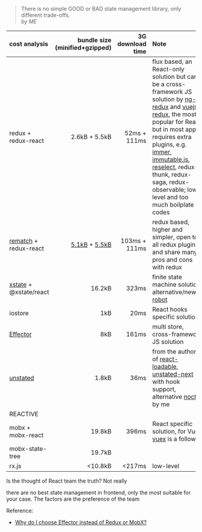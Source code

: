 


> There is no simple GOOD or BAD state management library, only different trade-offs.
> <br>*by ME*



| cost analysis | bundle size (minified+gzipped) | 3G download time | Note |
| :--- | ---: | ---: | :--- |
| redux + redux-react | 2.6kB + 5.5kB | 52ms + 111ms | flux based, an React-only solution but can be a cross-framework JS solution by [ng-redux](https://www.npmjs.com/package/ng-redux) and [vuejs-redux](https://www.npmjs.com/package/vuejs-redux), the most popular for React, but in most apps requires extra plugins, e.g. [immer](https://github.com/immerjs/immer), [immutable.js](https://github.com/immutable-js/immutable-js), [reselect](https://github.com/reduxjs/reselect), redux-thunk, redux-saga, redux-observable; low-level and too much boilplate codes |
| [rematch](https://github.com/rematch/rematch) + redux-react | [5.1kB](https://bundlephobia.com/result?p=@rematch/core@1.2.0) + [5.5kB](https://bundlephobia.com/result?p=react-redux@7.1.1) | 103ms + 111ms | redux based, higher and simpler, open to all redux plugins and share many pros and cons with redux |
| [xstate](https://github.com/davidkpiano/xstate) + @xstate/react | 16.2kB | 323ms | finite state machine solution, alternative/newer: [robot](https://github.com/matthewp/robot)
| iostore | 1kB | 20ms | React hooks specific solution
| [Effector](https://github.com/zerobias/effector) | 8kB | 161ms | multi store, cross-framework JS solution |
| [unstated](https://github.com/jamiebuilds/unstated) | 1.8kB | 36ms | from the author of [react-loadable](https://github.com/jamiebuilds/react-loadable), [unstated-next](https://github.com/jamiebuilds/unstated-next) with hook support, alternative [noctx](https://www.npmjs.com/package/noctx) by me |
| REACTIVE
| mobx + mobx-react | 19.8kB | 396ms | React specific solution, for Vue [vuex](https://github.com/vuejs/vuex) is a follower |
| mobx-state-tree | 19.7kB | |
| rx.js | <10.8kB | <217ms | low-level |

Is the thought of React team the truth? Not really

there are no best state management in frontend, only the most suitable for your case. The factors are the preference of the team

Reference:
- [Why do I choose Effector instead of Redux or MobX?](https://dev.to/lessmess/why-i-choose-effector-instead-of-redux-or-mobx-3dl7)
